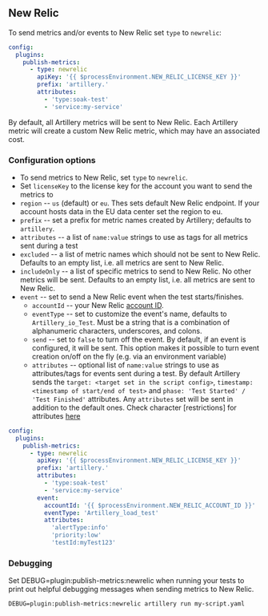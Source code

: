 ## New Relic

To send metrics and/or events to New Relic set `type` to `newrelic`:

```yaml
config:
  plugins:
    publish-metrics:
      - type: newrelic
        apiKey: '{{ $processEnvironment.NEW_RELIC_LICENSE_KEY }}'
        prefix: 'artillery.'
        attributes:
          - 'type:soak-test'
          - 'service:my-service'
```

By default, all Artillery metrics will be sent to New Relic. Each Artillery metric will create a custom New Relic metric, which may have an associated cost.

### Configuration options

- To send metrics to New Relic, set `type` to `newrelic`.
- Set `licenseKey` to the license key for the account you want to send the metrics to
- `region` -- `us` (default) or `eu`. Thes sets default New Relic endpoint. If your account hosts data in the EU data center set the region to eu.
- `prefix` -- set a prefix for metric names created by Artillery; defaults to `artillery`.
- `attributes` -- a list of `name:value` strings to use as tags for all metrics sent during a test
- `excluded` -- a list of metric names which should not be sent to New Relic. Defaults to an empty list, i.e. all metrics are sent to New Relic.
- `includeOnly` -- a list of specific metrics to send to New Relic. No other metrics will be sent. Defaults to an empty list, i.e. all metrics are sent to New Relic.
- `event` -- set to send a New Relic event when the test starts/finishes.
  - `accountId` -- your New Relic [account ID](https://docs.newrelic.com/docs/accounts/accounts-billing/account-structure/account-id/).
  - `eventType` -- set to customize the event's name, defaults to `Artillery_io_Test`. Must be a string that is a combination of alphanumeric characters, underscores, and colons.
  - `send` -- set to `false` to turn off the event. By default, if an event is configured, it will be sent. This option makes it possible to turn event creation on/off on the fly (e.g. via an environment variable)
  - `attributes` -- optional list of `name:value` strings to use as attributes/tags for events sent during a test. By default Artillery sends the `target: <target set in the script config>`, `timestamp: <timestamp of start/end of test>` and `phase: 'Test Started' / 'Test Finished'` attributes. Any `attributes` set will be sent in addition to the default ones. Check character [restrictions] for attributes [here](https://docs.newrelic.com/docs/data-apis/ingest-apis/event-api/introduction-event-api/#instrument)

```yaml
config:
  plugins:
    publish-metrics:
      - type: newrelic
        apiKey: '{{ $processEnvironment.NEW_RELIC_LICENSE_KEY }}'
        prefix: 'artillery.'
        attributes:
          - 'type:soak-test'
          - 'service:my-service'
        event:
          accountId: '{{ $processEnvironment.NEW_RELIC_ACCOUNT_ID }}'
          eventType: 'Artillery_load_test'
          attributes:
            'alertType:info'
            'priority:low'
            'testId:myTest123'
```

### Debugging

Set DEBUG=plugin:publish-metrics:newrelic when running your tests to print out helpful debugging messages when sending metrics to New Relic.

```
DEBUG=plugin:publish-metrics:newrelic artillery run my-script.yaml
```
